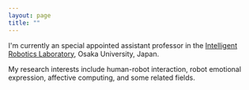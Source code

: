```yaml
---
layout: page
title: ""
---
```


I'm currently an special appointed assistant professor in the [Intelligent Robotics Laboratory](https://www.irl.sys.es.osaka-u.ac.jp/), Osaka University, Japan.

My research interests include human-robot interaction, robot emotional expression, affective computing, and some related fields.

